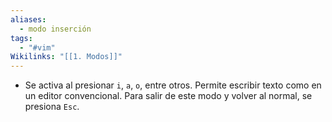 ```yaml
---
aliases:
  - modo inserción
tags:
  - "#vim"
Wikilinks: "[[1. Modos]]"
---
```



- Se activa al presionar `i`, `a`, `o`, entre otros. Permite escribir texto como en un editor convencional. Para salir de este modo y volver al normal, se presiona `Esc`.
